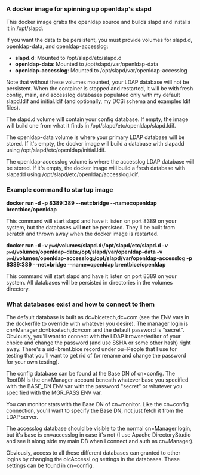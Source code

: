 
### A docker image for spinning up openldap's slapd

This docker image grabs the openldap source and builds slapd and
installs it in /opt/slapd. 

If you want the data to be persistent, you must provide volumes for
slapd.d, openldap-data, and openldap-accesslog:

- **slapd.d**: Mounted to /opt/slapd/etc/slapd.d
- **openldap-data**: Mounted to /opt/slapd/var/openldap-data
- **openldap-accesslog**: Mounted to /opt/slapd/var/openldap-accesslog

Note that without these volumes mounted, your LDAP database will not
be persistent. When the container is stopped and restarted, it will be
with fresh config, main, and accesslog databases populated only with
my default slapd.ldif and initial.ldif (and optionally, my DCSi
schema and examples ldif files).

The slapd.d volume will contain your config database. If empty, the image
will build one from what it finds in /opt/slapd/etc/openldap/slapd.ldif.

The openldap-data volume is where your primary LDAP database
will be stored. If it's empty, the docker image will build a
database with slapadd using /opt/slapd/etc/openldap/initial.ldif.

The openldap-accesslog volume is where the accesslog LDAP database will
be stored. If it's empty, the docker image will build a fresh database
with slapadd using /opt/slapd/etc/openldap/accesslog.ldif.

### Example command to startup image

**docker run -d -p 8389:389 --net=bridge --name=openldap brentbice/openldap**

This command will start slapd and have it listen on port 8389 on your system,
but the databases will **not** be persisted. They'll be built from scratch
and thrown away when the docker image is restarted.

**docker run -d -v `pwd`/volumes/slapd.d:/opt/slapd/etc/slapd.d -v `pwd`/volumes/openldap-data:/opt/slapd/var/openldap-data -v `pwd`/volumes/openldap-accesslog:/opt/slapd/var/openldap-accesslog -p 8389:389 --net=bridge --name=openldap brentbice/openldap**

This command will start slapd and have it listen on port 8389 on your system.
All databases will be persisted in directories in the volumes directory.

### What databases exist and how to connect to them

The default database is built as dc=bicetech,dc=com (see the ENV vars
in the dockerfile to override with whatever you desire). The manager login
is cn=Manager,dc=bicetech,dc=com and the default password is "secret".
Obviously, you'll want to connect with the LDAP browser/editor of your choice
and change the password (and use SSHA or some other hash) right away.
There's a uid=brent.bice record under ou=People that I use for testing
that you'll want to get rid of (or rename and change the password for your
own testing).

The config database can be found at the Base DN of cn=config. The RootDN
is the cn=Manager account beneath whatever base you specified with the
BASE_DN ENV var with the password "secret" or whatever you specified with
the MGR_PASS ENV var.

You can monitor stats with the Base DN of cn=monitor. Like the cn=config
connection, you'll want to specify the Base DN, not just fetch it from
the LDAP server.

The accesslog database should be visible to the normal cn=Manager login,
but it's base is cn=accesslog in case it's not (I use Apache
DirectoryStudio and see it along side my main DB when I connect and
auth as cn=Manager).

Obviously, access to all these different databases can granted to other
logins by changing the olcAccessLog settings in the databases. These
settings can be found in cn=config.

